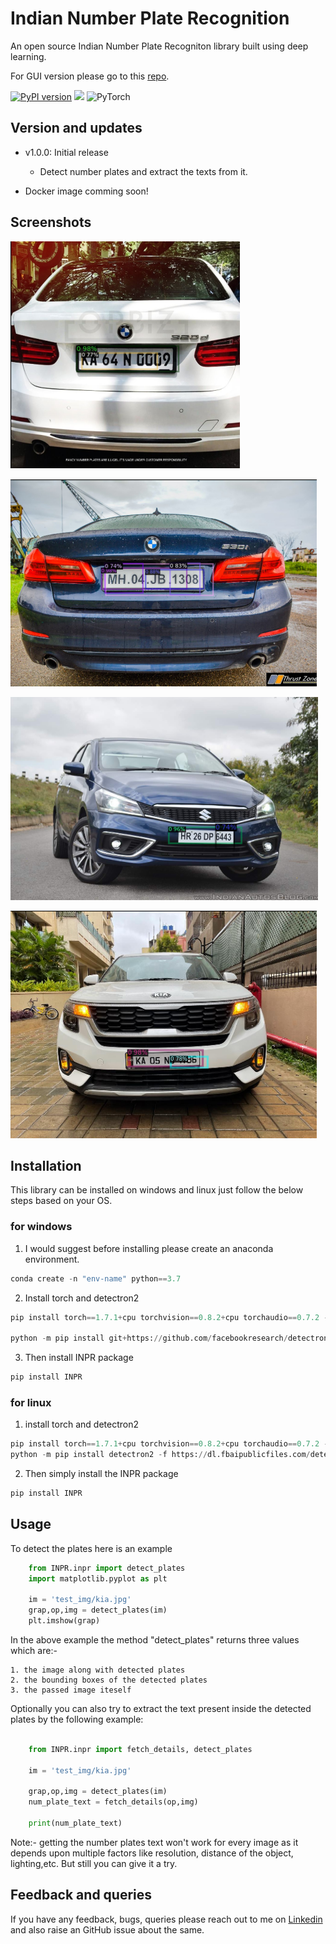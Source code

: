 
# Indian Number Plate Recognition

An open source Indian Number Plate Recogniton library built using deep learning.

For GUI version please go to this [repo](https://github.com/patrickn699/Indian-Number-Plate-Extraction).

[![PyPI version](https://badge.fury.io/py/INPR.svg)](https://badge.fury.io/py/INPR)
![](https://img.shields.io/badge/Python-FFD43B?style=for-the-badge&logo=python&logoColor=darkgreen)
![PyTorch](https://img.shields.io/badge/PyTorch-%23EE4C2C.svg?style=for-the-badge&logo=PyTorch&logoColor=white)









## Version and updates

* v1.0.0: Initial release
    * Detect number plates and extract the texts from it.

* Docker image comming soon!





## Screenshots

![App Screenshot 1](https://github.com/patrickn699/INPR/blob/main/test_img/p1.png?raw=true)

![App Screenshot 1](https://github.com/patrickn699/INPR/blob/main/test_img/p2.png?raw=true)

![App Screenshot 1](https://github.com/patrickn699/INPR/blob/main/test_img/p3.png?raw=true)

![App Screenshot 1](https://github.com/patrickn699/INPR/blob/main/test_img/p4.png?raw=true)


## Installation

This library can be installed on windows and linux just follow the below steps based on your OS.

### for windows

1. I would suggest before installing please create an anaconda environment.

```python
conda create -n "env-name" python==3.7

```

2. Install torch and detectron2

```python
pip install torch==1.7.1+cpu torchvision==0.8.2+cpu torchaudio==0.7.2 -f https://download.pytorch.org/whl/torch_stable.html

python -m pip install git+https://github.com/facebookresearch/detectron2.git

```

3. Then install INPR package

```python
pip install INPR

```

### for linux

1. install torch and detectron2

```python
pip install torch==1.7.1+cpu torchvision==0.8.2+cpu torchaudio==0.7.2 -f https://download.pytorch.org/whl/torch_stable.html
python -m pip install detectron2 -f https://dl.fbaipublicfiles.com/detectron2/wheels/cpu/torch1.7/index.html
```

2. Then simply install the INPR package

```python
pip install INPR

```



## Usage

To detect the plates here is an example

```python
    from INPR.inpr import detect_plates
    import matplotlib.pyplot as plt

    im = 'test_img/kia.jpg'
    grap,op,img = detect_plates(im)
    plt.imshow(grap)

```

In the above example the method "detect_plates" returns three
values which are:-

    1. the image along with detected plates
    2. the bounding boxes of the detected plates
    3. the passed image iteself

Optionally you can also try to extract the text present inside the detected plates by the following example:

```python

    from INPR.inpr import fetch_details, detect_plates

    im = 'test_img/kia.jpg'

    grap,op,img = detect_plates(im)
    num_plate_text = fetch_details(op,img)
    
    print(num_plate_text)   

```

Note:- getting the number plates text won't work for every image as it depends upon multiple factors like resolution,  distance of the object, lighting,etc. But still you can give it a try.






## Feedback and queries

If you have any feedback, bugs, queries please reach out to me on [Linkedin](https://www.linkedin.com/in/prathmesh-patil-b151051a3) and also raise an GitHub issue about the same.

  
